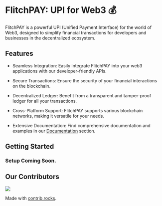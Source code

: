 # FlitchPAY: UPI for Web3 💰

FlitchPAY is a powerful UPI (Unified Payment Interface) for the world of Web3, designed to simplify financial transactions for developers and businesses in the decentralized ecosystem.

## Features

- Seamless Integration: Easily integrate FlitchPAY into your web3 applications with our developer-friendly APIs.

- Secure Transactions: Ensure the security of your financial interactions on the blockchain.

- Decentralized Ledger: Benefit from a transparent and tamper-proof ledger for all your transactions.

- Cross-Platform Support: FlitchPAY supports various blockchain networks, making it versatile for your needs.

- Extensive Documentation: Find comprehensive documentation and examples in our [Documentation](#documentation) section.

## Getting Started

### Setup Coming Soon.

## Our Contributors

<a href="https://github.com/Solana-Hyperdrive/FlitchPay-Docs/graphs/contributors">
  <img src="https://contrib.rocks/image?repo=Solana-Hyperdrive/FlitchPay-Docs" />
</a>

Made with [contrib.rocks](https://contrib.rocks).
